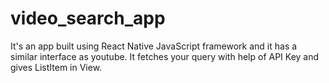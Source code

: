 # video_search_app
It's an app built using React Native JavaScript framework and it has a similar interface as youtube. It fetches your query with help of API Key and gives ListItem in View.

